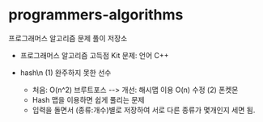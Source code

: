 # programmers-algorithms
프로그래머스 알고리즘 문제 풀이 저장소 

- 프로그래머스 알고리즘 고득점 Kit 문제: 언어 C++

- hash\n
  (1) 완주하지 못한 선수
  - 처음: O(n^2) 브루트포스 --> 개선: 해시맵 이용 O(n) 수정
  (2) 폰켓몬
  - Hash 맵을 이용하면 쉽게 풀리는 문제
  - 입력을 돌면서 (종류:개수)별로 저장하여 서로 다른 종류가 몇개인지 세면 됨.
